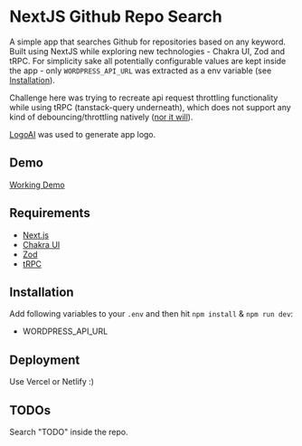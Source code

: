 # NextJS Github Repo Search

A simple app that searches Github for repositories based on any keyword. Built using NextJS while exploring new technologies - Chakra UI, Zod and tRPC.
For simplicity sake all potentially configurable values are kept inside the app - only `WORDPRESS_API_URL` was extracted as a env variable (see [Installation](#Installation)).

Challenge here was trying to recreate api request throttling functionality while using tRPC (tanstack-query underneath), which does not support any kind of debouncing/throttling natively ([nor it will](https://github.com/TanStack/query/issues/3331)).

[LogoAI](https://www.logoai.com/) was used to generate app logo.

## Demo

[Working Demo](https://nextjs-github-repo-search.vercel.app/)

## Requirements

- [Next.js](https://nextjs.org)
- [Chakra UI](https://chakra-ui.com/)
- [Zod](https://zod.dev/)
- [tRPC](https://trpc.io)

## Installation

Add following variables to your `.env` and then hit `npm install` & `npm run dev`:
- WORDPRESS_API_URL

## Deployment

Use Vercel or Netlify :)

## TODOs

Search "TODO" inside the repo.